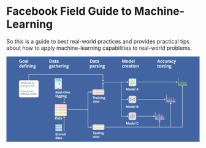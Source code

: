 # Facebook Field Guide to Machine-Learning
So this is a guide to best real-world practices and provides practical tips about how to apply machine-learning capabilities to real-world problems.

![](images/ml-path.png)

